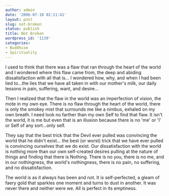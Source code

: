 ```yaml
---
author: admin
date: '2006-07-18 02:11:41'
layout: post
slug: not-broken
status: publish
title: Not Broken
wordpress_id: '1139'
categories:
- Buddhism
- Spirituality
---
```

I used to think that there was a flaw that ran through the heart of the world and I wondered where this flaw came from, the deep and abiding dissatisfaction with all that is... I wondered how, why, and when I had been lied to...the lies that we have all taken in with our mother's milk, our daily lessons in pain, suffering, want, and desire...

Then I realized that the flaw in the world was an imperfection of vision, the mote in my own eye. There is no flaw through the heart of the world, there is only the smokey mist that surrounds me like a nimbus, exhaled on my own breath. I need look no farther than my own Self to find that flaw. It isn't the world, it is me but even that is an illusion because there is no 'me' or 'I' or Self of any sort...only self.

They say that the best trick that the Devil ever pulled was convincing the world that he didn't exist... the best (or worst) trick that we have ever pulled is convincing ourselves that we do exist. Our dissatisfaction with the world is nothing more than our own self-created desires pulling at the nature of things and finding that there is Nothing. There is no you, there is no me, and in our nothingness, the world's nothingness, there is no pain, no suffering, and no dissatisfaction.

The world is as it always has been and not. It is self-perfected, a gleam of faery gold that sparkles one moment and turns to dust in another. It was never there and neither were we. All is perfect in its emptiness.
